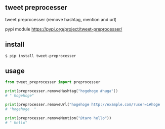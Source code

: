 ## tweet preprocesser

tweet preprocesser (remove hashtag, mention and url)

pypi module
https://pypi.org/project/tweet-preprocesser/

## install
```
$ pip install tweet-preprocesser
```

## usage

```python
from tweet_preprocesser import preprocesser

print(preprocesser.removeHashtag("hogehoge #huga"))
# " hogehoge"

print(preprocesser.removeUrl("hogehoge http://example.com/?user=1#hoge https://example.com/?user=1#hoge"))
# "hogehoge  "

print(preprocesser.removeMention("@taro hello"))
# " hello"

```